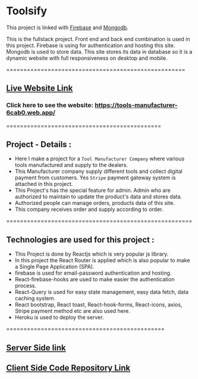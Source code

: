 # Toolsify

This project is linked with [Firebase](https://tools-manufacturer-6cab0.web.app/) and [Mongodb](https://infinite-lake-36259.herokuapp.com/).


This is the fullstack project. Front end and back end combination is used in this project. Firebase is using for authentication and hosting this site.
Mongodb is used to store data. This site stores its data in database 
so it is a dynamic website with full responsiveness on desktop and 
mobile.


====================================================

## [Live Website Link](https://tools-manufacturer-6cab0.web.app/)

### Click here to see the website: https://tools-manufacturer-6cab0.web.app/


=============================================

## Project - Details :
 
* Here I make a project for a `Tool Manufacturer Company` where various tools manufactured and supply to the dealers.
* This Manufacturer company supply different tools and collect digital payment from customers. Yes `Stripe` payment gateway system is attached in this project.
* This Project's has the special feature for admin. Admin who are authorized to maintain to update the product's data and stores data.
* Authorized people can manage orders, products data of this site.
* This company receives order and supply according to order.



======================================================


## Technologies are used for this project :

* This Project is done by Reactjs which is very popular js library.
* In this project the React Router is applied which is also popular to make a Single Page Application (SPA).
* firebase is used for email-password authentication and hosting.
* React-firebase-hooks are used to make easier the authentication process.
* React-Query is used for easy state management, easy data fetch, data caching system.
* React bootstrap, React toast, React-hook-forms, React-icons, axios, Stripe payment method etc are also used here.
* Heroku is used to deploy the server.



==============================================


## [Server Side link](https://infinite-lake-36259.herokuapp.com/)


## [Client Side Code Repository Link](https://github.com/programming-hero-web-course1/manufacturer-website-client-side-AmenaAkter5)